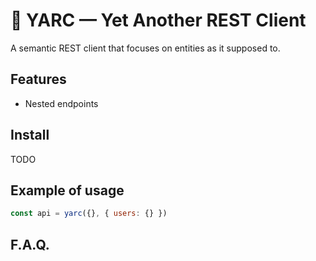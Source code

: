 # 🌱 YARC — Yet Another REST Client

A semantic REST client that focuses on entities as it supposed to.

## Features

- Nested endpoints

## Install

TODO

## Example of usage

```javascript
const api = yarc({}, { users: {} })
```

## F.A.Q.
